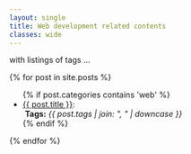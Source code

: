```yaml
---
layout: single
title: Web development related contents
classes: wide
---
```


with listings of tags ...

{% for post in site.posts %}
  <ul>
      {% if post.categories contains 'web' %}
        <li><a href='{{ site.baseurl }}{{ post.url }}'>{{ post.title }}</a>: 
        	<div><i class="fas fa-fw fa-tags" aria-hidden="true"></i>&nbsp;<b>Tags:</b>
            <i>{{ post.tags | join: ", " | downcase }}</i>
          </div>  
        </li>
      {% endif %}
  </ul>
{% endfor %}